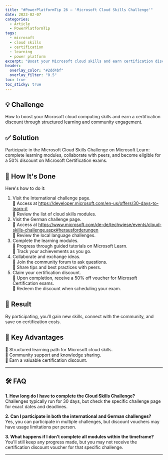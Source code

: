```yaml
---
title: "#PowerPlatformTip 26 – 'Microsoft Cloud Skills Challenge'"
date: 2023-02-07
categories:
  - Article
  - PowerPlatformTip
tags:
  - microsoft
  - cloud skills
  - certification
  - learning
  - power platform
excerpt: "Boost your Microsoft cloud skills and earn certification discounts by joining the Microsoft Cloud Skills Challenge. Learn, collaborate, and get certified."
header:
  overlay_color: "#2dd4bf"
  overlay_filter: "0.5"
toc: true
toc_sticky: true
---
```


## 💡 Challenge
How to boost your Microsoft cloud computing skills and earn a certification discount through structured learning and community engagement.

## ✅ Solution
Participate in the Microsoft Cloud Skills Challenge on Microsoft Learn: complete learning modules, collaborate with peers, and become eligible for a 50% discount on Microsoft Certification exams.

## 🔧 How It's Done
Here's how to do it:
1. Visit the International challenge page.  
   🔸 Access at https://developer.microsoft.com/en-us/offers/30-days-to-learn-it  
   🔸 Review the list of cloud skills modules.
2. Visit the German challenge page.  
   🔸 Access at https://www.microsoft.com/de-de/techwiese/events/cloud-skills-challenge.aspx#herausforderungen  
   🔸 Review the local language challenges.
3. Complete the learning modules.  
   🔸 Progress through guided tutorials on Microsoft Learn.  
   🔸 Track your achievements as you go.
4. Collaborate and exchange ideas.  
   🔸 Join the community forum to ask questions.  
   🔸 Share tips and best practices with peers.
5. Claim your certification discount.  
   🔸 Upon completion, receive a 50% off voucher for Microsoft Certification exams.  
   🔸 Redeem the discount when scheduling your exam.

## 🎉 Result
By participating, you’ll gain new skills, connect with the community, and save on certification costs.

## 🌟 Key Advantages
🔸 Structured learning path for Microsoft cloud skills.  
🔸 Community support and knowledge sharing.  
🔸 Earn a valuable certification discount.

---

## 🛠️ FAQ
**1. How long do I have to complete the Cloud Skills Challenge?**  
Challenges typically run for 30 days, but check the specific challenge page for exact dates and deadlines.

**2. Can I participate in both the international and German challenges?**  
Yes, you can participate in multiple challenges, but discount vouchers may have usage limitations per person.

**3. What happens if I don't complete all modules within the timeframe?**  
You'll still keep any progress made, but you may not receive the certification discount voucher for that specific challenge.

---
